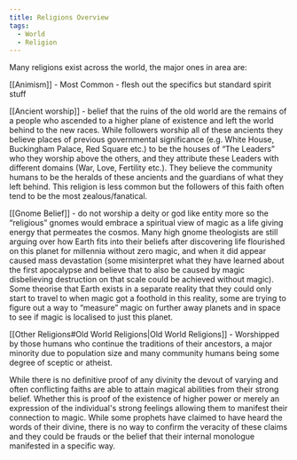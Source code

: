 ```yaml
---
title: Religions Overview
tags:
  - World
  - Religion
---
```

Many religions exist across the world, the major ones in area are:

[[Animism]] - Most Common - flesh out the specifics but standard spirit stuff

[[Ancient worship]] - belief that the ruins of the old world are the remains of a people who ascended to a higher plane of existence and left the world behind to the new races. While followers worship all of these ancients they believe places of previous governmental significance (e.g. White House, Buckingham Palace, Red Square etc.) to be the houses of “The Leaders” who they worship above the others, and they attribute these Leaders with different domains (War, Love, Fertility etc.). They believe the community humans to be the heralds of these ancients and the guardians of what they left behind. This religion is less common but the followers of this faith often tend to be the most zealous/fanatical.

[[Gnome Belief]] - do not worship a deity or god like entity more so the “religious” gnomes would embrace a spiritual view of magic as a life giving energy that permeates the cosmos. Many high gnome theologists are still arguing over how Earth fits into their beliefs after discovering life flourished on this planet for millennia without zero magic, and when it did appear caused mass devastation (some misinterpret what they have learned about the first apocalypse and believe that to also be caused by magic disbelieving destruction on that scale could be achieved without magic). Some theorise that Earth exists in a separate reality that they could only start to travel to when magic got a foothold in this reality, some are trying to figure out a way to “measure” magic on further away planets and in space to see if magic is localised to just this planet.

[[Other Religions#Old World Religions|Old World Religions]] - Worshipped by those humans who continue the traditions of their ancestors, a major minority due to population size and many community humans being some degree of sceptic or atheist.

While there is no definitive proof of any divinity the devout of varying and often conflicting faiths are able to attain magical abilities from their strong belief. Whether this is proof of the existence of higher power or merely an expression of the individual's strong feelings allowing them to manifest their connection to magic. While some prophets have claimed to have heard the words of their divine, there is no way to confirm the veracity of these claims and they could be frauds or the belief that their internal monologue manifested in a specific way.
